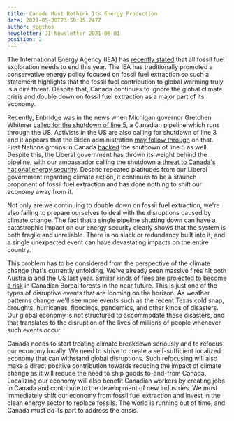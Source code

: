 ```yaml
---
title: Canada Must Rethink Its Energy Production
date: 2021-05-30T23:50:05.247Z
author: yogthos
newsletter: JI Newsletter 2021-06-01
position: 2
---
```

The International Energy Agency (IEA) has [recently stated](https://arstechnica.com/tech-policy/2021/05/all-fossil-fuel-exploration-needs-to-end-this-year-iea-says/) that all fossil fuel exploration needs to end this year. The IEA has traditionally promoted a conservative energy policy focused on fossil fuel extraction so such a statement highlights that the fossil fuel contribution to global warming truly is a dire threat. Despite that, Canada continues to ignore the global climate crisis and double down on fossil fuel extraction as a major part of its economy.

Recently, Enbridge was in the news when Michigan governor Gretchen Whitmer [called for the shutdown of line 5](https://calgary.ctvnews.ca/enbridge-will-continue-operating-line-5-until-a-court-stops-them-1.5425311), a Canadian pipeline which runs through the US. Activists in the US are also calling for shutdown of line 3 and it appears that the Biden administration [may follow through]((https://www.cbc.ca/news/canada/calgary/enbridge-line-3-june-construction-protest-1.6044021)) on that. First Nations groups in Canada [backed](https://www.ctvnews.ca/canada/ontario-first-nations-group-backs-line-5-shutdown-slams-ottawa-for-fighting-back-1.5417773) the shutdown of line 5 as well. Despite this, the Liberal government has thrown its weight behind the pipeline, with our ambassador calling the shutdown [a threat to Canada's national energy security](https://www.cbc.ca/news/politics/hillman-enbridge-pipeline-ontario-quebec-1.6017317). Despite repeated platitudes from our Liberal government regarding climate action, it continues to be a staunch proponent of fossil fuel extraction and has done nothing to shift our economy away from it.

Not only are we continuing to double down on fossil fuel extraction, we're also failing to prepare ourselves to deal with the disruptions caused by climate change. The fact that a single pipeline shutting down can have a catastrophic impact on our energy security clearly shows that the system is both fragile and unreliable. There is no slack or redundancy built into it, and a single unexpected event can have devastating impacts on the entire country.

This problem has to be considered from the perspective of the climate change that's currently unfolding. We've already seen massive fires hit both Australia and the US last year. Similar kinds of fires are [projected to become a risk](http://www.fao.org/3/xii/0207-b3.htm) in Canadian Boreal forests in the near future. This is just one of the types of disruptive events that are looming on the horizon. As weather patterns change we'll see more events such as the recent Texas cold snap, droughts, hurricanes, floodings, pandemics, and other kinds of disasters. Our global economy is not structured to accommodate these disasters, and that translates to the disruption of the lives of millions of people whenever such events occur.

Canada needs to start treating climate breakdown seriously and to refocus our economy locally. We need to strive to create a self-sufficient localized economy that can withstand global disruptions. Such refocusing will also make a direct positive contribution towards reducing the impact of climate change as it will reduce the need to ship goods to-and-from Canada. Localizing our economy will also benefit Canadian workers by creating jobs in Canada and contribute to the development of new industries. We must immediately shift our economy from fossil fuel extraction and invest in the clean energy sector to replace fossils. The world is running out of time, and Canada must do its part to address the crisis.